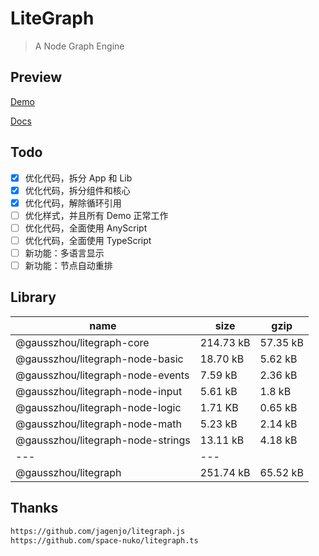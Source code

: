 # LiteGraph

> A Node Graph Engine

## Preview

[Demo](https://gausszhou.github.io/litegraph/demo)

[Docs](https://gausszhou.github.io/litegraph/docs)

## Todo

- [x] 优化代码，拆分 App 和 Lib
- [x] 优化代码，拆分组件和核心
- [x] 优化代码，解除循环引用
- [ ] 优化样式，并且所有 Demo 正常工作
- [ ] 优化代码，全面使用 AnyScript
- [ ] 优化代码，全面使用 TypeScript
- [ ] 新功能：多语言显示
- [ ] 新功能：节点自动重排

## Library

| name                              | size      | gzip     |
| --------------------------------- | --------- | -------- |
| @gausszhou/litegraph-core         | 214.73 kB | 57.35 kB |
| @gausszhou/litegraph-node-basic   | 18.70 kB  | 5.62 kB  |
| @gausszhou/litegraph-node-events  | 7.59 kB   | 2.36 kB  |
| @gausszhou/litegraph-node-input   | 5.61 kB   | 1.8 kB   |
| @gausszhou/litegraph-node-logic   | 1.71 KB   | 0.65 kB  |
| @gausszhou/litegraph-node-math    | 5.23 kB   | 2.14 kB  |
| @gausszhou/litegraph-node-strings | 13.11 kB  | 4.18 kB  |
| ---                               | ---       |          |
| @gausszhou/litegraph              | 251.74 kB | 65.52 kB |

## Thanks

```bash
https://github.com/jagenjo/litegraph.js
https://github.com/space-nuko/litegraph.ts
```
